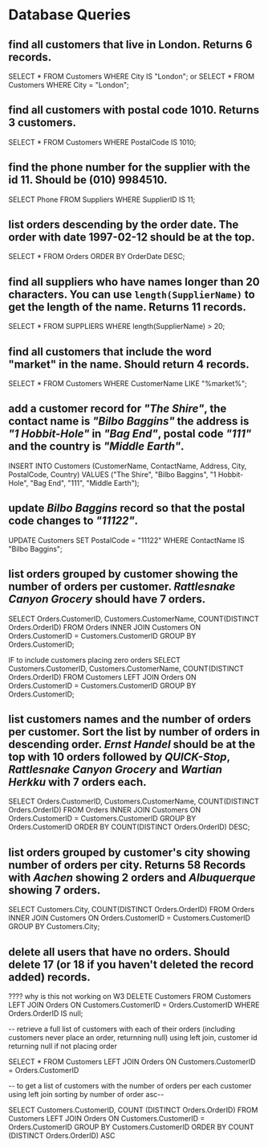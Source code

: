 # Database Queries

## find all customers that live in London. Returns 6 records.
SELECT * FROM Customers WHERE City IS "London";
or 
SELECT * FROM Customers WHERE City = "London";

## find all customers with postal code 1010. Returns 3 customers.
SELECT * FROM Customers WHERE PostalCode IS 1010;

## find the phone number for the supplier with the id 11. Should be (010) 9984510.
SELECT Phone FROM Suppliers WHERE SupplierID IS 11;

## list orders descending by the order date. The order with date 1997-02-12 should be at the top.
SELECT * FROM Orders ORDER BY OrderDate DESC;

## find all suppliers who have names longer than 20 characters. You can use `length(SupplierName)` to get the length of the name. Returns 11 records.
SELECT * FROM SUPPLIERS WHERE length(SupplierName) > 20;

## find all customers that include the word "market" in the name. Should return 4 records.
SELECT * FROM Customers WHERE CustomerName LIKE "%market%";


## add a customer record for _"The Shire"_, the contact name is _"Bilbo Baggins"_ the address is _"1 Hobbit-Hole"_ in _"Bag End"_, postal code _"111"_ and the country is _"Middle Earth"_.
INSERT INTO Customers (CustomerName, ContactName, Address, City, PostalCode, Country)
VALUES ("The Shire", "Bilbo Baggins", "1 Hobbit-Hole", "Bag End", "111", "Middle Earth");

## update _Bilbo Baggins_ record so that the postal code changes to _"11122"_.
UPDATE Customers 
SET PostalCode = "11122"
WHERE ContactName IS "Bilbo Baggins";

## list orders grouped by customer showing the number of orders per customer. _Rattlesnake Canyon Grocery_ should have 7 orders.
SELECT Orders.CustomerID, Customers.CustomerName, COUNT(DISTINCT Orders.OrderID)
FROM Orders
INNER JOIN Customers ON Orders.CustomerID = Customers.CustomerID
GROUP BY Orders.CustomerID;

IF to include customers placing zero orders
SELECT Customers.CustomerID, Customers.CustomerName, COUNT(DISTINCT Orders.OrderID)
FROM Customers
LEFT JOIN Orders ON Orders.CustomerID = Customers.CustomerID
GROUP BY Orders.CustomerID;

## list customers names and the number of orders per customer. Sort the list by number of orders in descending order. _Ernst Handel_ should be at the top with 10 orders followed by _QUICK-Stop_, _Rattlesnake Canyon Grocery_ and _Wartian Herkku_ with 7 orders each.
SELECT Orders.CustomerID, Customers.CustomerName, COUNT(DISTINCT Orders.OrderID)
FROM Orders
INNER JOIN Customers ON Orders.CustomerID = Customers.CustomerID
GROUP BY Orders.CustomerID
ORDER BY COUNT(DISTINCT Orders.OrderID) DESC;

## list orders grouped by customer's city showing number of orders per city. Returns 58 Records with _Aachen_ showing 2 orders and _Albuquerque_ showing 7 orders.
SELECT Customers.City, COUNT(DISTINCT Orders.OrderID)
FROM Orders
INNER JOIN Customers ON Orders.CustomerID = Customers.CustomerID
GROUP BY Customers.City;

## delete all users that have no orders. Should delete 17 (or 18 if you haven't deleted the record added) records.
???? why is this not working on W3
DELETE Customers
FROM Customers
LEFT JOIN Orders
ON Customers.CustomerID = Orders.CustomerID
WHERE Orders.OrderID IS null;


-- retrieve a full list of customers with each of their orders (including customers never place an order, returnning null) using left join, customer id returning null if not placing order

SELECT * FROM Customers
LEFT JOIN Orders
ON Customers.CustomerID = Orders.CustomerID

-- to get a list of customers with the number of orders per each customer using left join sorting by number of order asc--

SELECT Customers.CustomerID, COUNT (DISTINCT Orders.OrderID) 
FROM Customers
LEFT JOIN Orders
ON Customers.CustomerID = Orders.CustomerID
GROUP BY Customers.CustomerID
ORDER BY COUNT (DISTINCT Orders.OrderID) ASC
